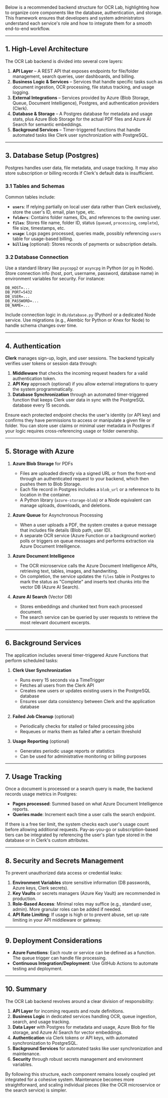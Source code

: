 Below is a recommended backend structure for OCR Lab, highlighting how to organize core components like the database, authentication, and storage. This framework ensures that developers and system administrators understand each service's role and how to integrate them for a smooth end-to-end workflow.

---

## 1. High-Level Architecture

The OCR Lab backend is divided into several core layers:

1. **API Layer** – A REST API that exposes endpoints for file/folder management, search queries, user dashboards, and billing.  
2. **Business Logic & Services** – Services that handle specific tasks such as document ingestion, OCR processing, file status tracking, and usage logging.  
3. **External Integrations** – Services provided by Azure (Blob Storage, Queue, Document Intelligence), Postgres, and authentication providers (Clerk).  
4. **Database & Storage** – A Postgres database for metadata and usage stats, plus Azure Blob Storage for the actual PDF files and Azure AI Search for semantic embeddings.
5. **Background Services** – Timer-triggered functions that handle automated tasks like Clerk user synchronization with PostgreSQL.

---

## 3. Database Setup (Postgres)

Postgres handles user data, file metadata, and usage tracking. It may also store subscription or billing records if Clerk's default data is insufficient.

### 3.1 Tables and Schemas

Common tables include:

- **`users`**: If relying partially on local user data rather than Clerk exclusively, store the user's ID, email, plan type, etc.  
- **`folders`**: Contains folder names, IDs, and references to the owning user.  
- **`files`**: Stores file name, folder ID, status (`queued`, `processing`, `complete`), file size, timestamps, etc.  
- **`usage`**: Logs pages processed, queries made, possibly referencing `users` table for usage-based billing.  
- **`billing`** (optional): Stores records of payments or subscription details.

### 3.2 Database Connection

Use a standard library like `psycopg2` or `asyncpg` in Python (or `pg` in Node). Store connection info (host, port, username, password, database name) in environment variables for security. For instance:
```
DB_HOST=...
DB_PORT=5432
DB_USER=...
DB_PASSWORD=...
DB_NAME=...
```
Include connection logic in `db/database.py` (Python) or a dedicated Node service. Use migrations (e.g., Alembic for Python or Knex for Node) to handle schema changes over time.

---

## 4. Authentication

**Clerk** manages sign-up, login, and user sessions. The backend typically verifies user tokens or session data through:

1. **Middleware**  that checks the incoming request headers for a valid authentication token.  
2. **API Key** approach (optional) if you allow external integrations to query the system programmatically.  
3. **Database Synchronization** through an automated timer-triggered function that keeps Clerk user data in sync with the PostgreSQL database every 15 seconds.

Ensure each protected endpoint checks the user's identity (or API key) and confirms they have permissions to access or manipulate a given file or folder. You can store user claims or minimal user metadata in Postgres if your logic requires cross-referencing usage or folder ownership.

---

## 5. Storage with Azure

1. **Azure Blob Storage** for PDFs  
   - Files are uploaded directly via a signed URL or from the front-end through an authenticated request to your backend, which then pushes them to Blob Storage.  
   - Each file record in Postgres includes a `blob_url` or a reference to its location in the container.  
   - A Python library (`azure-storage-blob`) or a Node equivalent can manage uploads, downloads, and deletions.

2. **Azure Queue** for Asynchronous Processing  
   - When a user uploads a PDF, the system creates a queue message that includes file details (Blob path, user ID).  
   - A separate OCR service (Azure Function or a background worker) polls or triggers on queue messages and performs extraction via Azure Document Intelligence.  

3. **Azure Document Intelligence**  
   - The OCR microservice calls the Azure Document Intelligence APIs, retrieving text, tables, images, and handwriting.  
   - On completion, the service updates the `files` table in Postgres to mark the status as "Complete" and inserts text chunks into the vector DB (Azure AI Search).

4. **Azure AI Search** (Vector DB)  
   - Stores embeddings and chunked text from each processed document.  
   - The search service can be queried by user requests to retrieve the most relevant document excerpts.

---

## 6. Background Services

The application includes several timer-triggered Azure Functions that perform scheduled tasks:

1. **Clerk User Synchronization**
   - Runs every 15 seconds via a TimeTrigger
   - Fetches all users from the Clerk API
   - Creates new users or updates existing users in the PostgreSQL database
   - Ensures user data consistency between Clerk and the application database

2. **Failed Job Cleanup** (optional)
   - Periodically checks for stalled or failed processing jobs
   - Requeues or marks them as failed after a certain threshold

3. **Usage Reporting** (optional)
   - Generates periodic usage reports or statistics
   - Can be used for administrative monitoring or billing purposes

---

## 7. Usage Tracking

Once a document is processed or a search query is made, the backend records usage metrics in Postgres:
- **Pages processed**: Summed based on what Azure Document Intelligence reports.  
- **Queries made**: Increment each time a user calls the search endpoint.

If there is a free tier limit, the system checks each user's usage count before allowing additional requests. Pay-as-you-go or subscription-based tiers can be integrated by referencing the user's plan type stored in the database or in Clerk's custom attributes.

---

## 8. Security and Secrets Management

To prevent unauthorized data access or credential leaks:

1. **Environment Variables** store sensitive information (DB passwords, Azure keys, Clerk secrets).  
2. **Key Vaults** or secrets managers (Azure Key Vault) are recommended in production.  
3. **Role-Based Access**: Minimal roles may suffice (e.g., standard user, admin). More granular roles can be added if needed.  
4. **API Rate Limiting**: If usage is high or to prevent abuse, set up rate limiting in your API middleware or gateway.

---

## 9. Deployment Considerations

- **Azure Functions**: Each route or service can be defined as a function. The queue trigger can handle file processing.  
- **Continuous Integration/Deployment**: Use GitHub Actions to automate testing and deployment.

---

## 10. Summary

The OCR Lab backend revolves around a clear division of responsibility:

1. **API Layer** for incoming requests and route definitions.  
2. **Business Logic** in dedicated services handling OCR, queue ingestion, search, and usage tracking.  
3. **Data Layer** with Postgres for metadata and usage, Azure Blob for file storage, and Azure AI Search for vector embeddings.  
4. **Authentication** via Clerk tokens or API keys, with automated synchronization to PostgreSQL.
5. **Background Services** for automated tasks like user synchronization and maintenance.
6. **Security** through robust secrets management and environment variables.

By following this structure, each component remains loosely coupled yet integrated for a cohesive system. Maintenance becomes more straightforward, and scaling individual pieces (like the OCR microservice or the search service) is simpler.